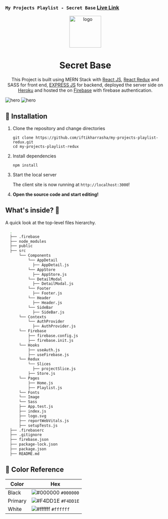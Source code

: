 ### `My Projects Playlist - Secret Base` [Live Link](https://secretobase.web.app/)

<p align="center">
  <a href="https://secretobase.web.app/">
    <img alt="logo" src="https://i.ibb.co/tzNX5c1/secret-base.webp" width="100" />
  </a>
</p>

<h1 align="center">
  Secret Base
</h1>

<p align="center">
  This Project is built using MERN Stack with <a href="https://reactjs.org/" target="_blank">React JS</a>, <a href="https://react-redux.js.org/" target="_blank">React Redux</a> and SASS for front end, <a href="https://expressjs.com/" target="_blank">EXPRESS JS</a> for backend, deployed the server side on <a href="https://www.heroku.com/" target="_blank">Heroku</a> and hosted the on <a href="https://firebase.google.com/" target="_blank">Firebase</a> with firebase authentication.
</p>

![hero](https://i.ibb.co/kM6Wh5z/secretobase-ui.webp)
![hero](https://i.ibb.co/sKz7rgH/secretobase-ui2.webp)

## 🚀 Installation

1.  Clone the repository and change directories

    ```shell
    git clone https://github.com/iftikharrasha/my-projects-playlist-redux.git
    cd my-projects-playlist-redux
    ```

2. Install dependencies

    ```shell
    npm install
    ```

3. Start the local server

    The client site is now running at `http://localhost:3000`!
    

4.  **Open the source code and start editing!**


## What's inside? 🧐

A quick look at the top-level files hierarchy.

```sh
  .
  ├── .firebase 
  ├── node_modules
  ├── public 
  ├── src
      └── Components
          └── AppDetail
            ├── AppDetail.js
          └── AppStore
            ├── AppStore.js
          └── DetailModal
            ├── DetailModal.js
          └── Footer
            ├── Footer.js
          └── Header
            ├── Header.js
          └── SideBar
            ├── SideBar.js
      └── Contexts
          └── AuthProvider
            ├── AuthProvider.js
      └── Firebase
          ├── firebase.config.js
          ├── firebase.init.js
      └── Hooks
          ├── useAuth.js
          ├── useFirebase.js
      └── Redux
          └── Slices
            ├── projectSlice.js
          ├── Store.js
      └── Pages
          ├── Home.js
          ├── Playlist.js
      └── Fonts
      └── Image
      └── Sass
      ├── App.test.js
      ├── index.js
      ├── logo.svg
      ├── reportWebVitals.js
      ├── setupTests.js
  ├── .firebaserc
  ├── .gitignore
  ├── firebase.json
  ├── package-lock.json
  ├── package.json
  ├── README.md
 ```
 
 ## 🎨 Color Reference
| Color          | Hex                                                                |
| -------------- | ------------------------------------------------------------------ |
| Black          | ![#000000](https://via.placeholder.com/10/0000?text=+) `#000000` |
| Primary        | ![#F4DD1E](https://via.placeholder.com/10/F4DD1E?text=+) `#F4DD1E` |
| White          | ![#ffffff](https://via.placeholder.com/10/ffffff?text=+) `#ffffff` |


